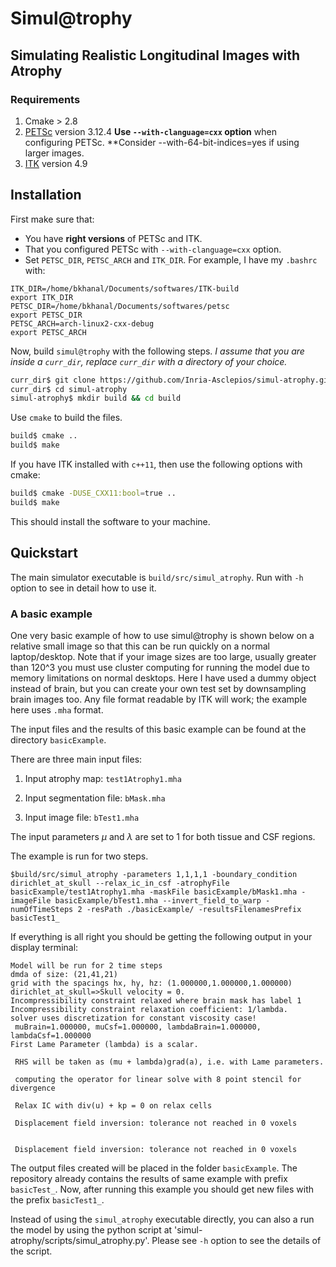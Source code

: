 # Simul@trophy
## Simulating Realistic Longitudinal Images with Atrophy

### Requirements
1. Cmake > 2.8
2. [PETSc](https://www.mcs.anl.gov/petsc/index.html) version 3.12.4
**Use `--with-clanguage=cxx` option** when configuring PETSc.
**Consider  --with-64-bit-indices=yes if using larger images.
3. [ITK](https://itk.org/) version 4.9

## Installation
First make sure that:

* You have **right versions** of PETSc and ITK.
* That you configured PETSc with `--with-clanguage=cxx` option.
* Set `PETSC_DIR`, `PETSC_ARCH` and `ITK_DIR`.
For example, I have my `.bashrc` with:
```
ITK_DIR=/home/bkhanal/Documents/softwares/ITK-build
export ITK_DIR
PETSC_DIR=/home/bkhanal/Documents/softwares/petsc
export PETSC_DIR
PETSC_ARCH=arch-linux2-cxx-debug
export PETSC_ARCH
```

Now, build `simul@trophy` with the following steps. *I assume that you are inside a `curr_dir`, replace `curr_dir` with a directory of your choice.*

```bash
curr_dir$ git clone https://github.com/Inria-Asclepios/simul-atrophy.git
curr_dir$ cd simul-atrophy
simul-atrophy$ mkdir build && cd build
```
Use `cmake` to build the files.
```bash
build$ cmake ..
build$ make
```

If you have ITK installed with `c++11`, then use the following options with cmake:

```bash
build$ cmake -DUSE_CXX11:bool=true ..
build$ make
```

This should install the software to your machine.

## Quickstart
The main simulator executable is `build/src/simul_atrophy`.
Run with `-h` option to see in detail how to use it.

### A basic example
One very basic example of how to use simul@trophy is shown below on a relative small image so that this can be run quickly on a normal laptop/desktop.
Note that if your image sizes are too large, usually greater than 120^3 you must use cluster computing for running the model due to memory limitations on normal desktops.
Here I have used a dummy object instead of brain, but you can create your own test set by downsampling brain images too.
Any file format readable by ITK will work; the example here uses `.mha` format.

The input files and the results of this basic example can be found at the directory `basicExample`.

There are three main input files:

1. Input atrophy map: `test1Atrophy1.mha`

1. Input segmentation file: `bMask.mha`

1. Input image file: `bTest1.mha`

The input parameters $\mu$ and $\lambda$ are set to 1 for both tissue and CSF regions.

The example is run for two steps.

```
$build/src/simul_atrophy -parameters 1,1,1,1 -boundary_condition dirichlet_at_skull --relax_ic_in_csf -atrophyFile basicExample/test1Atrophy1.mha -maskFile basicExample/bMask1.mha -imageFile basicExample/bTest1.mha --invert_field_to_warp -numOfTimeSteps 2 -resPath ./basicExample/ -resultsFilenamesPrefix basicTest1_
```

If everything is all right you should be getting the following output in your display terminal:
```
Model will be run for 2 time steps
dmda of size: (21,41,21)
grid with the spacings hx, hy, hz: (1.000000,1.000000,1.000000)
dirichlet_at_skull=>Skull velocity = 0.
Incompressibility constraint relaxed where brain mask has label 1 
Incompressibility constraint relaxation coefficient: 1/lambda.
solver uses discretization for constant viscosity case!
 muBrain=1.000000, muCsf=1.000000, lambdaBrain=1.000000, lambdaCsf=1.000000
First Lame Parameter (lambda) is a scalar.

 RHS will be taken as (mu + lambda)grad(a), i.e. with Lame parameters.

 computing the operator for linear solve with 8 point stencil for divergence

 Relax IC with div(u) + kp = 0 on relax cells

 Displacement field inversion: tolerance not reached in 0 voxels 


 Displacement field inversion: tolerance not reached in 0 voxels 
```

The output files created will be placed in the folder `basicExample`.
The repository already contains the results of same example with prefix `basicTest_`.
Now, after running this example you should get new files with the prefix `basicTest1_`.


Instead of using the `simul_atrophy` executable directly, you can also a run the model by using the python script at 'simul-atrophy/scripts/simul_atrophy.py'.
Please see `-h` option to see the details of the script.


